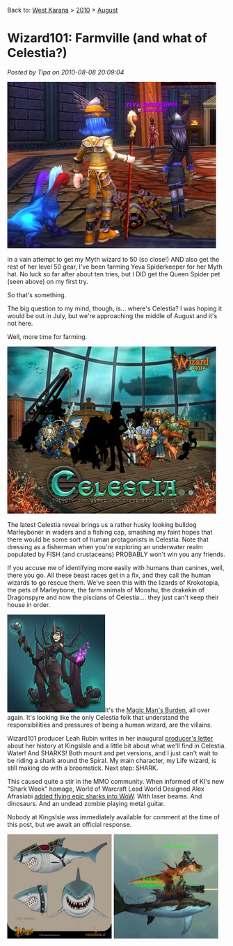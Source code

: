 Back to: [West Karana](/posts/westkarana.md) > [2010](/posts/2010/westkarana.md) > [August](./westkarana.md)
# Wizard101: Farmville (and what of Celestia?)

*Posted by Tipa on 2010-08-08 20:09:04*

[![](../../../uploads/2010/08/WizardGraphicalClient-2010-08-08-14-05-27-100-480x382.jpg "Yeva death number 10")](../../../uploads/2010/08/WizardGraphicalClient-2010-08-08-14-05-27-100.jpg)

In a vain attempt to get my Myth wizard to 50 (so close!) AND also get the rest of her level 50 gear, I've been farming Yeva Spiderkeeper for her Myth hat. No luck so far after about ten tries, but I DID get the Queen Spider pet (seen above) on my first try.

So that's something.

The big question to my mind, though, is... where's Celestia? I was hoping it would be out in July, but we're approaching the middle of August and it's not here.

Well, more time for farming.

[![](../../../uploads/2010/08/CL_Wallpaper_09-480x384.jpg "Celestia Wallpaper #9")](../../../uploads/2010/08/CL_Wallpaper_09.jpg)

The latest Celestia reveal brings us a rather husky looking bulldog Marleyboner in waders and a fishing cap, smashing my faint hopes that there would be some sort of human protagonists in Celestia. Note that dressing as a fisherman when you're exploring an underwater realm populated by FISH (and crustaceans) PROBABLY won't win you any friends.

If you accuse me of identifying more easily with humans than canines, well, there you go. All these beast races get in a fix, and they call the human wizards to go rescue them. We've seen this with the lizards of Krokotopia, the pets of Marleybone, the farm animals of Mooshu, the drakekin of Dragonspyre and now the piscians of Celestia.... they just can't keep their house in order.

[![](../../../uploads/2010/08/morganththebugqueen-225x225.jpg "morganththebugqueen")](../../../uploads/2010/08/morganththebugqueen.jpg)It's the [Magic Man's Burden](http://en.wikipedia.org/wiki/White_man's_burden), all over again. It's looking like the only Celestia folk that understand the responsibilities and pressures of being a human wizard, are the villains.

Wizard101 producer Leah Rubin writes in her inaugural [producer's letter](https://www.wizard101.com/game/producerletter/2010August) about her history at KingsIsle and a little bit about what we'll find in Celestia. Water! And SHARKS! Both mount and pet versions, and I just can't wait to be riding a shark around the Spiral. My main character, my Life wizard, is still making do with a broomstick. Next step: SHARK.

This caused quite a stir in the MMO community. When informed of KI's new "Shark Week" homage, World of Warcraft Lead World Designed Alex Afrasiabi [added flying epic sharks into WoW](http://www.wow.com/2010/07/30/the-maelstrom-is-probably-epic-enough-for-you-now). With laser beams. And dinosaurs. And an undead zombie playing metal guitar.

Nobody at KingsIsle was immediately available for comment at the time of this post, but we await an official response.

[![](../../../uploads/2010/08/sharks.png "Shark vs Shark")](../../../uploads/2010/08/sharks.png)



